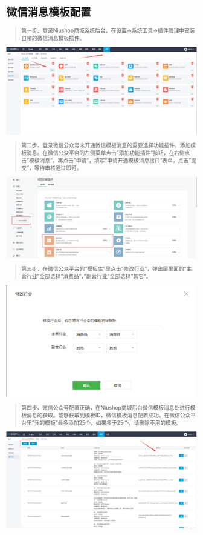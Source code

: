 # 微信消息模板配置

>第一步、登录Niushop商城系统后台，在设置->系统工具->插件管理中安装自带的微信消息模板插件。

![](/assets/微信模版消息插件.png)

>第二步、登录微信公众号未开通微信模板消息的需要选择功能插件，添加模板消息。在微信公众平台的左侧菜单点击”添加功能插件“按钮，在右侧点击”模板消息“，再点击”申请“，填写”申请开通模板消息接口“表单，点击”提交“，等待审核通过即可。

![](/assets/微信模版消息开通.png)

>第三步、在微信公众平台的“模板库”里点击“修改行业”，弹出层里面的“主营行业”全部选择“消费品”，”副营行业“全部选择”其它“。

![](/assets/修改行业.png)

>第四步、微信公众号配置正确，在Niushop商城后台微信模板消息处进行模板消息的获取。能够获取到模板ID，微信模板消息配置成功。在微信公众平台里”我的模板“最多添加25个，如果多于25个，请删除不用的模板。

![](/assets/获取模版消息.png)

